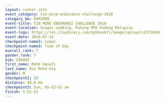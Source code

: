 ```yaml
---
layout: runner-info 
event_category: tin-mine-endurance-challenge-2018 
category_km: 6HRSMEN 
event-title: TIN MINE ENDURANCE CHALLENGE 2018 
event-location: Sungai Lembing, Pahang MPK Padang Malaysia 
event-logo: https://res.cloudinary.com/dykbosktl/image/upload/v1573624035/Logo/Logo_svfuu8.jpg 
event-date: 2018-07-14 
checkpoint-name2: Loops 
checkpoint-name3: Time of Day 
overall_rank: 7
gender_rank: 7
bib: C06003
first_name: Mohd Hanafi
last_name: Bin Mohd Esa
gender: M
checkpoint2: 20
distance: 40.0 Km
checkpoint3: Sun, 05-52-52 am
finish: 5-52-52
---
```

